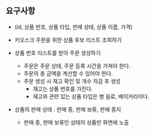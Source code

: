 ## 요구사항
- (id, 상품 번호, 상품 타입, 판매 상태, 상품 이름, 가격)
- 키오스크 주문을 위한 상품 후보 리스트 조회하기  


- 상품 번호 리스트를 받아 주문 생성하기
  - 주문은 주문 상태, 주문 등록 시간을 가져야 한다.
  - 주문의 총 금액을 계산할 수 있어야 한다.
  - 주문 생성 시 재고 확인 및 개수 차감 후 생성
    - 재고는 상품 번호를 가진다.
    - 재고와 관련 있는 상품 타입은 병 음료, 베이커리이다.


- 상품의 판매 상태 : 판매 중, 판매 보류, 판매 중지
  - 판매 중, 판매 보류인 상태의 상품만 화면에 노출